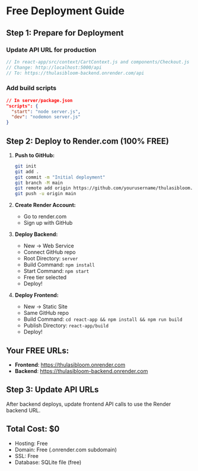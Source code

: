 # Free Deployment Guide

## Step 1: Prepare for Deployment

### Update API URL for production
```javascript
// In react-app/src/context/CartContext.js and components/Checkout.js
// Change: http://localhost:5000/api
// To: https://thulasibloom-backend.onrender.com/api
```

### Add build scripts
```json
// In server/package.json
"scripts": {
  "start": "node server.js",
  "dev": "nodemon server.js"
}
```

## Step 2: Deploy to Render.com (100% FREE)

1. **Push to GitHub:**
   ```bash
   git init
   git add .
   git commit -m "Initial deployment"
   git branch -M main
   git remote add origin https://github.com/yourusername/thulasibloom.git
   git push -u origin main
   ```

2. **Create Render Account:**
   - Go to render.com
   - Sign up with GitHub

3. **Deploy Backend:**
   - New → Web Service
   - Connect GitHub repo
   - Root Directory: `server`
   - Build Command: `npm install`
   - Start Command: `npm start`
   - Free tier selected
   - Deploy!

4. **Deploy Frontend:**
   - New → Static Site
   - Same GitHub repo
   - Build Command: `cd react-app && npm install && npm run build`
   - Publish Directory: `react-app/build`
   - Deploy!

## Your FREE URLs:
- **Frontend**: https://thulasibloom.onrender.com
- **Backend**: https://thulasibloom-backend.onrender.com

## Step 3: Update API URLs
After backend deploys, update frontend API calls to use the Render backend URL.

## Total Cost: $0
- Hosting: Free
- Domain: Free (.onrender.com subdomain)
- SSL: Free
- Database: SQLite file (free)